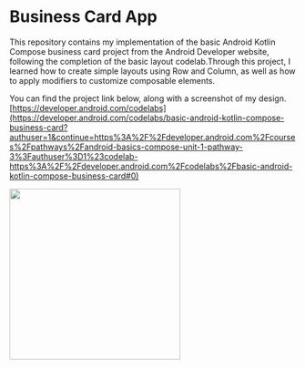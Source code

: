 # Business Card App

This repository contains my implementation of the basic Android Kotlin Compose business card project from the Android Developer website, following the completion of the basic layout codelab.Through this project, I learned how to create simple layouts using Row and Column, as well as how to apply modifiers to customize composable elements.

You can find the project link below, along with a screenshot of my design.
[https://developer.android.com/codelabs](https://developer.android.com/codelabs/basic-android-kotlin-compose-business-card?authuser=1&continue=https%3A%2F%2Fdeveloper.android.com%2Fcourses%2Fpathways%2Fandroid-basics-compose-unit-1-pathway-3%3Fauthuser%3D1%23codelab-https%3A%2F%2Fdeveloper.android.com%2Fcodelabs%2Fbasic-android-kotlin-compose-business-card#0)

<img src ="https://github.com/user-attachments/assets/1daf7f33-be3b-4adb-9c90-6cfa436d4631" width ="300">



